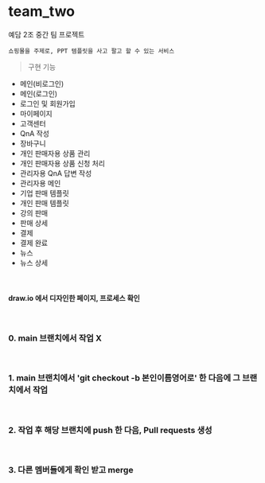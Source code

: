 # team_two
예담 2조 중간 팀 프로젝트

```
쇼핑몰을 주제로, PPT 템플릿을 사고 팔고 할 수 있는 서비스
```

>구현 기능

- 메인(비로그인)
- 메인(로그인)
- 로그인 및 회원가입
- 마이페이지
- 고객센터
- QnA 작성
- 장바구니
- 개인 판매자용 상품 관리
- 개인 판매자용 상품 신청 처리
- 관리자용 QnA 답변 작성
- 관리자용 메인
- 기업 판매 템플릿
- 개인 판매 템플릿
- 강의 판매
- 판매 상세
- 결제
- 결제 완료
- 뉴스
- 뉴스 상세
<br>


<h4>draw.io 에서 디자인한 페이지, 프로세스 확인</h4>
<br>
<h3>0. main 브랜치에서 작업 X </h3>
<br>
<h3>1. main 브랜치에서 'git checkout -b 본인이름영어로' 한 다음에 그 브랜치에서 작업</h3>
<br>
<h3>2. 작업 후 해당 브랜치에 push 한 다음, Pull requests 생성</h3>
<br>
<h3>3. 다른 멤버들에게 확인 받고 merge </h3>
<br>
